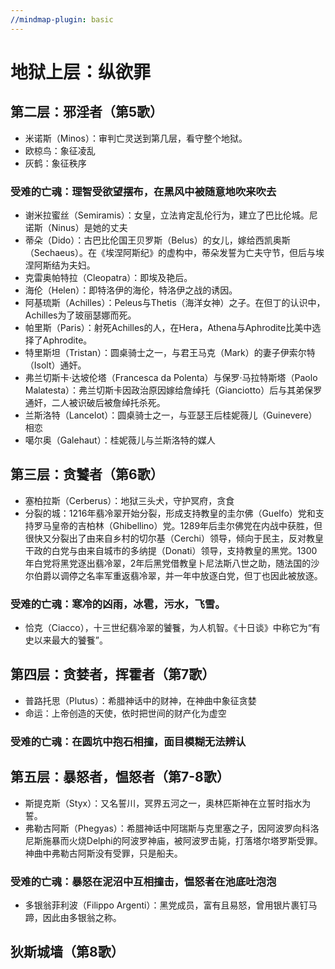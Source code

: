 ```yaml
---
//mindmap-plugin: basic
---
```


# 地狱上层：纵欲罪

## 第二层：邪淫者（第5歌）
- 米诺斯（Minos）：审判亡灵送到第几层，看守整个地狱。
- 欧椋鸟：象征凌乱
- 灰鹤：象征秩序
### 受难的亡魂：理智受欲望摆布，在黑风中被随意地吹来吹去
- 谢米拉蜜丝（Semiramis）：女皇，立法肯定乱伦行为，建立了巴比伦城。尼诺斯（Ninus）是她的丈夫
- 蒂朵（Dido）：古巴比伦国王贝罗斯（Belus）的女儿，嫁给西凯奥斯（Sechaeus）。在《埃涅阿斯纪》的虚构中，蒂朵发誓为亡夫守节，但后与埃涅阿斯结为夫妇。
- 克雷奥帕特拉（Cleopatra）：即埃及艳后。
- 海伦（Helen）：即特洛伊的海伦，特洛伊之战的诱因。
- 阿基琉斯（Achilles）：Peleus与Thetis（海洋女神）之子。在但丁的认识中，Achilles为了玻丽瑟娜而死。
- 帕里斯（Paris）：射死Achilles的人，在Hera，Athena与Aphrodite比美中选择了Aphrodite。
- 特里斯坦（Tristan）：圆桌骑士之一，与君王马克（Mark）的妻子伊索尔特（Isolt）通奸。
- 弗兰切斯卡·达坡伦塔（Francesca da Polenta）与保罗·马拉特斯塔（Paolo Malatesta）：弗兰切斯卡因政治原因嫁给詹绰托（Gianciotto）后与其弟保罗通奸，二人被识破后被詹绰托杀死。
- 兰斯洛特（Lancelot）：圆桌骑士之一，与亚瑟王后桂妮薇儿（Guinevere）相恋
- 噶尔奥（Galehaut）：桂妮薇儿与兰斯洛特的媒人

## 第三层：贪饕者（第6歌）
- 塞柏拉斯（Cerberus）：地狱三头犬，守护冥府，贪食
- 分裂的城：1216年翡冷翠开始分裂，形成支持教皇的圭尔佛（Guelfo）党和支持罗马皇帝的吉柏林（Ghibellino）党。1289年后圭尔佛党在内战中获胜，但很快又分裂出了由来自乡村的切尔基（Cerchi）领导，倾向于民主，反对教皇干政的白党与由来自城市的多纳提（Donati）领导，支持教皇的黑党。1300年白党将黑党逐出翡冷翠，2年后黑党借教皇卜尼法斯八世之助，随法国的沙尔伯爵以调停之名率军重返翡冷翠，并一年中放逐白党，但丁也因此被放逐。
### 受难的亡魂：寒冷的凶雨，冰雹，污水，飞雪。
- 恰克（Ciacco），十三世纪翡冷翠的饕餮，为人机智。《十日谈》中称它为“有史以来最大的饕餮”。

## 第四层：贪婪者，挥霍者（第7歌）
- 普路托思（Plutus）：希腊神话中的财神，在神曲中象征贪婪
- 命运：上帝创造的天使，依时把世间的财产化为虚空
### 受难的亡魂：在圆坑中抱石相撞，面目模糊无法辨认

## 第五层：暴怒者，愠怒者（第7-8歌）
- 斯提克斯（Styx）：又名誓川，冥界五河之一，奥林匹斯神在立誓时指水为誓。
- 弗勒古阿斯（Phegyas）：希腊神话中阿瑞斯与克里塞之子，因阿波罗向科洛尼斯施暴而火烧Delphi的阿波罗神庙，被阿波罗击毙，打落塔尔塔罗斯受罪。神曲中弗勒古阿斯没有受罪，只是船夫。
### 受难的亡魂：暴怒在泥沼中互相撞击，愠怒者在池底吐泡泡
- 多银翁菲利波（Filippo Argenti）：黑党成员，富有且易怒，曾用银片裹钉马蹄，因此由多银翁之称。

## 狄斯城墙（第8歌）
